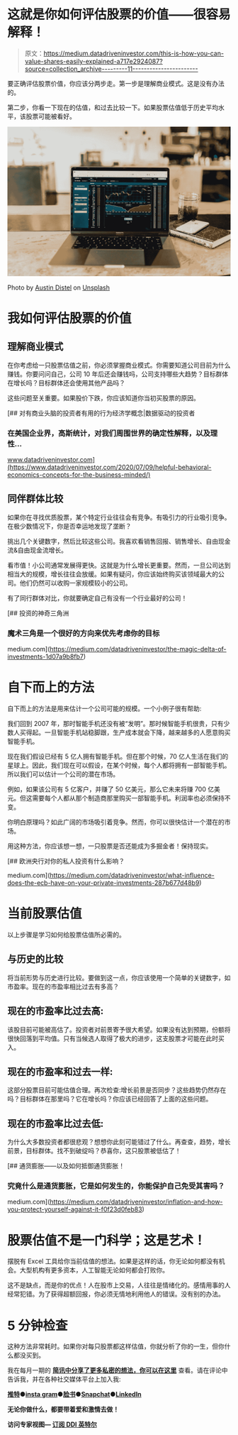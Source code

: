 # 这就是你如何评估股票的价值——很容易解释！

> 原文：<https://medium.datadriveninvestor.com/this-is-how-you-can-value-shares-easily-explained-a717e2924087?source=collection_archive---------11----------------------->

要正确评估股票价值，你应该分两步走。第一步是理解商业模式。这是没有办法的。

第二步，你看一下现在的估值，和过去比较一下。如果股票估值低于历史平均水平，该股票可能被看好。

![](img/ba8effcf8c49a0514c09783b7ccdbd4d.png)

Photo by [Austin Distel](https://unsplash.com/@austindistel?utm_source=medium&utm_medium=referral) on [Unsplash](https://unsplash.com?utm_source=medium&utm_medium=referral)

# 我如何评估股票的价值

## 理解商业模式

在你考虑给一只股票估值之前，你必须掌握商业模式。你需要知道公司目前为什么赚钱。你要问问自己，公司 10 年后还会赚钱吗，公司支持哪些大趋势？目标群体在增长吗？目标群体还会使用其他产品吗？

这些问题至关重要。如果股价下跌，你应该知道你当初买股票的原因。

[](https://www.datadriveninvestor.com/2020/07/09/helpful-behavioral-economics-concepts-for-the-business-minded/) [## 对有商业头脑的投资者有用的行为经济学概念|数据驱动的投资者

### 在美国企业界，高斯统计，对我们周围世界的确定性解释，以及理性…

www.datadriveninvestor.com](https://www.datadriveninvestor.com/2020/07/09/helpful-behavioral-economics-concepts-for-the-business-minded/) 

## 同伴群体比较

如果你在寻找优质股票，某个特定行业往往会有竞争。有吸引力的行业吸引竞争。在极少数情况下，你是否幸运地发现了垄断？

挑出几个关键数字，然后比较这些公司。我喜欢看销售回报、销售增长、自由现金流&自由现金流增长。

看市值！小公司通常发展得更快。这就是为什么增长更重要。然而，一旦公司达到相当大的规模，增长往往会放缓。如果有疑问，你应该始终购买该领域最大的公司。他们仍然可以收购一家规模较小的公司。

有了同行群体对比，你就要确定自己有没有一个行业最好的公司！

[](https://medium.com/datadriveninvestor/the-magic-delta-of-investments-1d07a9b8fb7) [## 投资的神奇三角洲

### 魔术三角是一个很好的方向来优先考虑你的目标

medium.com](https://medium.com/datadriveninvestor/the-magic-delta-of-investments-1d07a9b8fb7) 

# 自下而上的方法

自下而上的方法是用来估计一个公司可能的规模。一个小例子很有帮助:

我们回到 2007 年，那时智能手机还没有被“发明”。那时候智能手机很贵，只有少数人买得起。一旦智能手机站稳脚跟，生产成本就会下降，越来越多的人愿意购买智能手机。

现在我们假设已经有 5 亿人拥有智能手机。但在那个时候，70 亿人生活在我们的星球上。因此，我们现在可以假设，在某个时候，每个人都将拥有一部智能手机。所以我们可以估计一个公司的潜在市场。

例如，如果该公司有 5 亿客户，并赚了 50 亿美元，那么它未来将赚 700 亿美元。但这需要每个人都从那个制造商那里购买一部智能手机。利润率也必须保持不变。

你明白原理吗？如此广阔的市场吸引着竞争。然而，你可以很快估计一个潜在的市场。

用这种方法，你应该想一想，一只股票是否还能成为多掘金者！保持现实。

[](https://medium.com/datadriveninvestor/what-influence-does-the-ecb-have-on-your-private-investments-287b677d48b9) [## 欧洲央行对你的私人投资有什么影响？

medium.com](https://medium.com/datadriveninvestor/what-influence-does-the-ecb-have-on-your-private-investments-287b677d48b9) 

# 当前股票估值

以上步骤是学习如何给股票估值所必需的。

## 与历史的比较

将当前形势与历史进行比较。要做到这一点，你应该使用一个简单的关键数字，如市盈率。现在的市盈率相比过去有多高？

## 现在的市盈率比过去高:

该股目前可能被高估了。投资者对前景寄予很大希望。如果没有达到预期，份额将很快回落到平均值。只有当候选人取得了极大的进步，这支股票才可能在此时买入。

## 现在的市盈率和过去一样:

这部分股票目前可能估值合理。再次检查:增长前景是否同步？这些趋势仍然存在吗？目标群体在那里吗？它在增长吗？你应该已经回答了上面的这些问题。

## 现在的市盈率比过去低:

为什么大多数投资者都很悲观？想想你此刻可能错过了什么。再查查，趋势，增长前景，目标群体。找不到破绽吗？恭喜你，这只股票被低估了！

[](https://medium.com/datadriveninvestor/inflation-and-how-you-protect-yourself-against-it-f0f23d0feb83) [## 通货膨胀——以及如何抵御通货膨胀！

### 究竟什么是通货膨胀，它是如何发生的，你能保护自己免受其害吗？

medium.com](https://medium.com/datadriveninvestor/inflation-and-how-you-protect-yourself-against-it-f0f23d0feb83) 

# 股票估值不是一门科学；这是艺术！

摆脱有 Excel 工具给你当前估值的想法。如果是这样的话，你无论如何都没有机会。大型机构有更多资本，人工智能无论如何都会打败你。

这不是缺点，而是你的优点！人在股市上交易，人往往是情绪化的。感情用事的人经常犯错。为了获得超额回报，你必须无情地利用他人的错误。没有别的办法。

# 5 分钟检查

这种方法非常耗时。如果你对每只股票都这样估值，你就分析了你的一生，但你什么都没买到。

我在每月一期的 [**简讯中分享了更多私密的想法，你可以在这里**](https://mailchi.mp/bf8f8e8ed697/keep-in-touch-with-lukas) 查看。请在评论中告诉我，并在各种社交媒体平台上加入我:

[**推特**](https://twitter.com/WiesfleckerL)●[**insta gram**](https://www.instagram.com/lukaswiesflecker/)●[**脸书**](https://www.facebook.com/lukaswiesfleckerr)●[**Snapchat**](https://www.snapchat.com/add/luggooo)**●[**LinkedIn**](https://www.linkedin.com/in/lukas-wiesflecker-1b11251a5/)**

**无论你做什么，都要带着爱和激情去做！**

****访问专家视图—** [**订阅 DDI 英特尔**](https://datadriveninvestor.com/ddi-intel)**